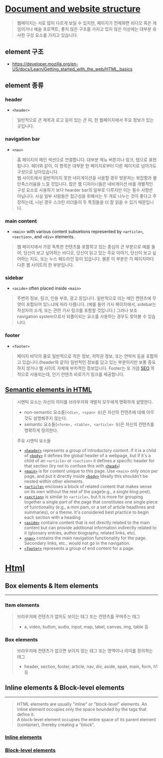 # [Document and website structure](https://developer.mozilla.org/en-US/docs/Learn/HTML/Introduction_to_HTML/Document_and_website_structure)

> 웹페이지는 서로 많이 다르게 보일 수 있지만, 페이지가 전체화면 비디오 혹은 게임이거나 예술 프로젝트, 좋지 않은 구조를 가지고 있지 않은 이상에는 대부분 유사한 구성 요소를 가지고 있습니다.

## element 구조
- https://developer.mozilla.org/en-US/docs/Learn/Getting_started_with_the_web/HTML_basics

## element 종류

### header

- `<header>`

> 일반적으로 큰 제목과 로고 등이 있는 큰 띠, 한 웹페이지에서 주요 정보가 있는 곳입니다.

### navigation bar

- `<nav>`

> 홈 페이지의 메인 섹션으로 연결합니다. 대부분 메뉴 버튼이나 링크, 탭으로 표현됩니다. 헤더와 같이, 이 항목은 대부분 한 페이지로부터 다른 페이지로 넘어가도 구성으로 남아있습니다.  
> 웹 사이트에서 일반적이지 못한 네이게이션을 사용할 경우 방문자는 복잡함과 불만족스러움을 느낄 것입니다. 많은 웹 디자이너들은 네비게이션 바를 개별적인 구성 요소로 사용하기 보다 hearder bar의 일부로 다루지만 이는 필수 사항은 아닙니다. 사실 일부 사람들은 접근성을 위해서는 두 개로 나누는 것이 좋다고 주장하는데, 나뉜 경우 스크린 리더들이 두 특징들을 더 잘 읽을 수 있기 때문입니다.

### main content

- `<main>` with various content subsetions represented by `<article>`, `<section>`, and `<div>` elements.

> 웹 페이지에서 가장 독특한 컨텐츠를 포함하고 있는 중심의 큰 부분으로 예를 들어, 당신이 보고 싶어하는 비디오, 당신이 읽고 있는 주요 이야기, 당신이 보고 싶어하는 지도, 또는 누스 헤드라인 등이 있습니다. 물론 이 부분은 각 페이지마다 다른 웹 사이트의 한 부분입니다.

### sidebar

- `<aside>` often placed inside `<main>`

> 주변의 정보, 링크, 인용 부호, 광고 등입니다. 일반적으로 이는 메인 켄텐츠에 무엇이 포함되어 있느냐에 따라 다릅니다. (예를 들어 기사 페이지에서, sidebar는 작성자의 소개, 또는 관련 기사 링크를 포함할 것입니다.) 그러나 보조 navigation system으로서 되풀이되는 요소를 사용하는 경우도 찾아볼 수 있습니다.

### footer

- `<footer>`

> 페이지 바닥의 줄로 일반적으로 작은 정보, 저작권 정보, 또는 연락처 등을 포함하고 있습니다.(header와 같이) 일반적인 정보를 담고 있는 부분이지만 보통 중요하지 않거나 웹 사이트 자체에 부차적인 정보입니다. Footer는 또 가끔 [SEO](https://developer.mozilla.org/ko/docs/Glossary/SEO) 목적으로 사용되는데, 인기 컨텐츠 바로가기 링크를 제공합니다.

## [Semantic elements in HTML](https://developer.mozilla.org/en-US/docs/Glossary/Semantics)

> 시멘틱 요소는 자신의 의미를 브라우저와 개발자 모두에게 명확하게 설명한다.
>
> - non-semantic 요소들(<`div>, <span> 등`)은 자신의 컨텐츠에 대해 아무것도 설명해주지 않는다.
> - semantic 요소들(`<form>, <table>, <article> 등`)은 자신의 컨텐츠를 명확하게 정의한다.

> 주요 시멘틱 요소들
>
> - [`<header>`](https://developer.mozilla.org/en-US/docs/Web/HTML/Element/header) represents a group of introductory content. If it is a child of [`<body>`](https://developer.mozilla.org/en-US/docs/Web/HTML/Element/body) it defines the global header of a webpage, but if it's a child of an `<article>` or `<section>` it defines a specific header for that section (try not to confuse this with [`<head>`](https://developer.mozilla.org/en-US/docs/Learn/HTML/Introduction_to_HTML/The_head_metadata_in_HTML))
> - [`<main>`](https://developer.mozilla.org/en-US/docs/Web/HTML/Element/main) is for content unique to this page. Use `<main>` only once per page, and put it directly inside [`<body>`](https://developer.mozilla.org/en-US/docs/Web/HTML/Element/body) Ideally this shouldn't be nested within other elements.
> - [`<article>`](https://developer.mozilla.org/en-US/docs/Web/HTML/Element/article) encloses a block of related content that makes sense on its own without the rest of the page(e.g., a single blog post).
> - [`<section>`](https://developer.mozilla.org/en-US/docs/Web/HTML/Element/section) is similar to `<article>`, but it is more for grouping together a single part of the page that constitutes one single piece of functionality (e.g., a mini pam, or a set of article headlines and summaries), or a theme. It's considered best practice to begin each section with a heading
> - [`<aside>`](https://developer.mozilla.org/en-US/docs/Web/HTML/Element/aside) contains content that is not directly related to the main content but can provide additional information indirectly related to it (glossary entries, author biography, related links, etc).
> - [`<nav>`](https://developer.mozilla.org/en-US/docs/Web/HTML/Element/nav) contains the main navigation functionality for the page. Secondary links, etc., would not go in the navigation.
> - [`<footer>`](https://developer.mozilla.org/en-US/docs/Web/HTML/Element/footer) represents a group of end content for a page.

# [Html](https://ㅠdeveloper.mozilla.org/en-US/docs/Web/HTML)

## Box elements & Item elements

---

### Item elements

> 브라우저에 컨텐츠가 없어도 보이는 태그 또는 컨텐츠를 꾸며주는 태그
>
> - a, video, button, audio, input, map, label, canvas, img, table 등

### Box elements

> 브라우저에 컨텐츠가 없으면 보이지 않는 태그 또는 영역이나 의미를 정의하는 태그
>
> - header, section, footer, article, nav, div, aside, span, main, form, h1 등

## Inline elements & Block-level elements

---

> HTML elements are usually "inline" or "block-level" elements. An inline element occupies only the space bounded by the tags that define it.  
> A block-level element occupies the entire space of its parent element (container), thereby creating a "block".

### [Inline elements](https://developer.mozilla.org/en-US/docs/Web/HTML/Inline_elements)

### [Block-level elements](https://developer.mozilla.org/en-US/docs/Web/HTML/Block-level_elements)
